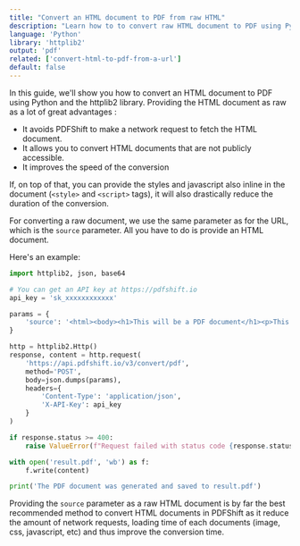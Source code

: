```yaml
---
title: "Convert an HTML document to PDF from raw HTML"
description: "Learn how to to convert raw HTML document to PDF using Python and the httplib2 library. Our guide will explain you how to quickly convert documents with PDFShift's API."
language: 'Python'
library: 'httplib2'
output: 'pdf'
related: ['convert-html-to-pdf-from-a-url']
default: false
---
```


In this guide, we'll show you how to convert an HTML document to PDF using Python and the httplib2 library.
Providing the HTML document as raw as a lot of great advantages :

 * It avoids PDFShift to make a network request to fetch the HTML document.
 * It allows you to convert HTML documents that are not publicly accessible.
 * It improves the speed of the conversion

If, on top of that, you can provide the styles and javascript also inline in the document (`<style>` and `<script>` tags), it will also drastically reduce the duration of the conversion.

For converting a raw document, we use the same parameter as for the URL, which is the `source` parameter.
All you have to do is provide an HTML document.

Here's an example:

```python
import httplib2, json, base64

# You can get an API key at https://pdfshift.io
api_key = 'sk_xxxxxxxxxxxx'

params = {
    'source': '<html><body><h1>This will be a PDF document</h1><p>This will generate a basic PDF to show how you can add raw HTML</body></html>',
}

http = httplib2.Http()
response, content = http.request(
    'https://api.pdfshift.io/v3/convert/pdf',
    method='POST',
    body=json.dumps(params),
    headers={
        'Content-Type': 'application/json',
        'X-API-Key': api_key
    }
)

if response.status >= 400:
    raise ValueError(f"Request failed with status code {response.status}: {content.decode('utf-8')}")

with open('result.pdf', 'wb') as f:
    f.write(content)

print('The PDF document was generated and saved to result.pdf')
```

Providing the `source` parameter as a raw HTML document is by far the best recommended method to convert HTML documents in PDFShift as it reduce the amount of network requests, loading time of each documents (image, css, javascript, etc) and thus improve the conversion time.
